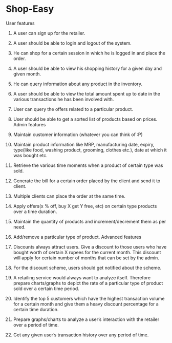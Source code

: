 # Shop-Easy
User features

1. A user can sign up for the retailer.
2. A user should be able to login and logout of the system.
3. He can shop for a certain session in which he is logged in and place the order.
4. A user should be able to view his shopping history for a given day and given month.
5. He can query information about any product in the inventory.
6. A user should be able to view the total amount spent up to date in the various
transactions he has been involved with.
7. User can query the offers related to a particular product.
8. User should be able to get a sorted list of products based on prices.
Admin features

1. Maintain customer information (whatever you can think of :P)
2. Maintain product information like MRP, manufacturing date, expiry, type(like food,
washing product, grooming, clothes etc.), date at which it was bought etc.
3. Retrieve the various time moments when a product of certain type was sold.
4. Generate the bill for a certain order placed by the client and send it to client.
5. Multiple clients can place the order at the same time.
6. Apply offers(x % off, buy X get Y free, etc) on certain type products over a time
duration.
7. Maintain the quantity of products and increment/decrement them as per need.
8. Add/remove a particular type of product.
Advanced features

1. Discounts always attract users. Give a discount to those users who have bought worth
of certain X rupees for the current month. This discount will apply for certain number
of months that can be set by the admin.
2. For the discount scheme, users should get notified about the scheme.
3. A retailing service would always want to analyze itself. Therefore prepare
charts/graphs to depict the rate of a particular type of product sold over a certain time
period.
4. Identify the top 5 customers which have the highest transaction volume for a certain
month and give them a heavy discount percentage for a certain time duration.
5. Prepare graphs/charts to analyze a user’s interaction with the retailer over a period of
time.
6. Get any given user’s transaction history over any period of time.
